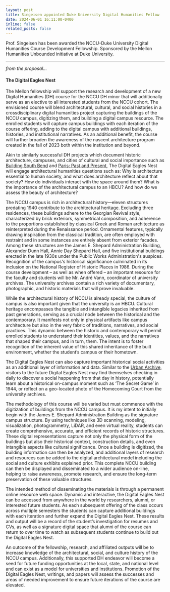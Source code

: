 ```yaml
---
layout: post
title: Singeisen appointed Duke University Digital Humanities Fellow
date: 2024-06-01 16:11:00-0400
inline: false
related_posts: false
---
```


Prof. Singeisen has been awarded the NCCU-Duke University Digital Humanities Course Development Fellowship. Sponsored by the Mellon Humanities Unbounded initiative at Duke University.

---
_from the proposal..._
#### The Digital Eagles Nest
The Mellon fellowship will support the research and development of a new Digital Humanities (DH)
course for the NCCU DH minor that will additionally serve as an elective to all interested students from
the NCCU cohort. The envisioned course will blend architectural, cultural, and social histories in a crossdisciplinary
digital humanities project capturing the buildings of the NCCU campus, digitizing them, and
building a digital campus resource. The enrolled students will capture campus buildings with each
iteration of the course offering, adding to the digital campus with additional buildings, histories, and
institutional narratives. As an additional benefit, the course will further broaden the awareness of the
nascent architecture program created in the fall of 2023 both within the institution and beyond.

Akin to similarly successful DH projects which document historic architecture, campuses, and cities of
cultural and social importance such as <a href=https://buildingsouthbend.nd.edu/>Building South Bend</a> and <a href=http://paris.cdh.ucla.edu/>Paris: Past and Present</a>, The Digital
Eagles Nest will engage architectural humanities questions such as: Why is architecture essential to
human society, and what does architecture reflect about that society? How do individuals interact with the
space around them? What is the importance of the architectural campus to an HBCU? And how do we
assess the beauty of architecture?

The NCCU campus is rich in architectural history—eleven structures predating 1940 contribute to the
architectural heritage. Excluding three residences, these buildings adhere to the Georgian Revival style,
characterized by brick exteriors, symmetrical composition, and adherence to the proportions established
by classical Greek and Roman architecture as reinterpreted during the Renaissance period. Ornamental
features, typically drawing inspiration from the classical tradition, are often employed with restraint and
in some instances are entirely absent from exterior facades. Among these structures are the James E.
Shepard Administration Building, Alexander Dunn Hall, Annie Day Shepard Hall, and five institutional
buildings erected in the late 1930s under the Public Works Administration's auspices. Recognition of the
campus's historical significance culminated in its inclusion on the National Register of Historic Places in
1986. During the course development – as well as when offered – an important resource for the faculty
and students will be Mr. André Vann, coordinator of university archives. The university archives contain
a rich variety of documentary, photographic, and historic materials that will prove invaluable.

While the architectural history of NCCU is already special, the culture of campus is also important given
that the university is an HBCU. Cultural heritage encompasses the tangible and intangible legacies
inherited from past generations, serving as a crucial node between the historical and the contemporary. It
manifests not only in physical artifacts like campus architecture but also in the very fabric of traditions,
narratives, and social practices. This dynamic between the historic and contemporary will permit enrolled
students to understand their identities, values, and the narratives that shaped their campus, and in turn,
them. The intent is to foster recognition of the inherent value of this shared inheritance of the built
environment, whether the student’s campus or their hometown.

The Digital Eagles Nest can also capture important historical social activities as an additional layer of
information and data. Similar to the <a href= https://www.urbanarchive.nyc/>Urban Archive</a>, visitors to the future Digital Eagles Nest may find
themselves checking in daily to discover a social happening from that day in history, potentially learn
about a historical on-campus moment such as ‘The Secret Game’ in 1944, or reflect on a geo-located
photo of the Homecoming Court from the university archives.

The methodology of this course will be varied but must commence with the digitization of buildings from
the NCCU campus. It is my intent to initially begin with the James E. Shepard Administration Building as
the signature campus structure. By using techniques like 3D scanning, modeling, visualization,
photogrammetry, LiDAR, and even virtual reality, students can create comprehensive, accurate, and
efficient records of historic structures. These digital representations capture not only the physical form of
the buildings but also their historical context, construction details, and even intangible aspects like
cultural significance. Once a building is digitized, the building information can then be analyzed, and
additional layers of research and resources can be added to the digital architectural model including the
social and culture exhibits explained prior. This complete NCCU building can then be displayed and
disseminated to a wider audience on-line, helping to raise awareness, promote research, and ensure the
long-term preservation of these valuable structures.

The intended method of disseminating the materials is through a permanent online resource web space.
Dynamic and interactive, the Digital Eagles Nest can be accessed from anywhere in the world by
researchers, alumni, or interested future students. As each subsequent offering of the class occurs across
multiple semesters the students can capture additional buildings with each iteration and further expand the
Digital Eagles Nest. These results and output will be a record of the student’s investigation for resumes
and CVs, as well as a signature digital space that alumni of the course can return to over time to watch as
subsequent students continue to build out the Digital Eagles Nest.

An outcome of the fellowship, research, and affiliated outputs will be to increase knowledge of the
architectural, social, and culture history of the NCCU campus. Additionally, this supported DH endeavor
will become a seed for future funding opportunities at the local, state, and national level and can exist as a
model for universities and institutions. Promotion of the Digital Eagles Nest, writings, and papers will
assess the successes and areas of needed improvement to ensure future iterations of the course are
elevated.
